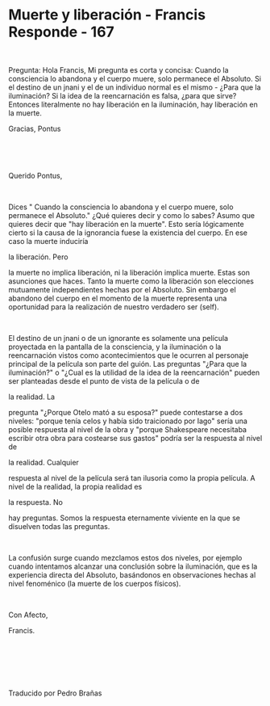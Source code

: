 # Muerte y liberación - Francis Responde - 167


&nbsp;




Pregunta: Hola Francis, Mi pregunta es corta y concisa: Cuando la consciencia lo abandona y el cuerpo muere, solo permanece el Absoluto. Si el destino de un jnani y el de un individuo normal es el mismo - &iquest;Para que la iluminaci&oacute;n? Si la idea de la reencarnaci&oacute;n es falsa, &iquest;para que sirve? Entonces literalmente no hay liberaci&oacute;n en la iluminaci&oacute;n, hay liberaci&oacute;n en la muerte. 





Gracias, Pontus






&nbsp;







&nbsp;






Querido Pontus,






&nbsp;






Dices &quot; Cuando la consciencia lo abandona y el cuerpo muere, solo permanece el Absoluto.&quot; &iquest;Qu&eacute; quieres decir y como lo sabes? Asumo que quieres decir que &quot;hay liberaci&oacute;n en la muerte&quot;. Esto ser&iacute;a l&oacute;gicamente cierto si la causa de la ignorancia fuese la existencia del cuerpo. En ese caso la muerte inducir&iacute;a 





la liberaci&oacute;n. Pero





 la muerte no implica liberaci&oacute;n, ni la liberaci&oacute;n implica muerte. Estas son asunciones que haces. Tanto la muerte como la liberaci&oacute;n son elecciones mutuamente independientes hechas por el Absoluto. Sin embargo el abandono del cuerpo en el momento de la muerte representa una oportunidad para la realizaci&oacute;n de nuestro verdadero ser (self).






&nbsp;






El destino de un jnani o de un ignorante es solamente una pel&iacute;cula proyectada en la pantalla de la consciencia, y la iluminaci&oacute;n o la reencarnaci&oacute;n vistos como acontecimientos que le ocurren al personaje principal de la pel&iacute;cula son parte del gui&oacute;n. Las preguntas &quot;&iquest;Para que la iluminaci&oacute;n?&quot; o &quot;&iquest;Cual es la utilidad de la idea de la reencarnaci&oacute;n&quot; pueden ser planteadas desde el punto de vista de la pel&iacute;cula o de 





la realidad. La




 pregunta &quot;&iquest;Porque Otelo mat&oacute; a su esposa?&quot; puede contestarse a dos niveles: &quot;porque ten&iacute;a celos y hab&iacute;a sido traicionado por Iago&quot; ser&iacute;a una posible respuesta al nivel de la obra y &quot;porque Shakespeare necesitaba escribir otra obra para costearse sus gastos&quot; podr&iacute;a ser la respuesta al nivel de 




la realidad. Cualquier




 respuesta al nivel de la pel&iacute;cula ser&aacute; tan ilusoria como la propia pel&iacute;cula. A nivel de la realidad, la propia realidad es 




la respuesta. No





 hay preguntas. Somos la respuesta eternamente viviente en la que se disuelven todas las preguntas.






&nbsp;






La confusi&oacute;n surge cuando mezclamos estos dos niveles, por ejemplo cuando intentamos alcanzar una conclusi&oacute;n sobre la iluminaci&oacute;n, que es la experiencia directa del Absoluto, bas&aacute;ndonos en observaciones hechas al nivel fenom&eacute;nico (la muerte de los cuerpos f&iacute;sicos).






&nbsp;






Con Afecto,





Francis.






&nbsp;







&nbsp;







&nbsp;






Traducido por Pedro Bra&ntilde;as






